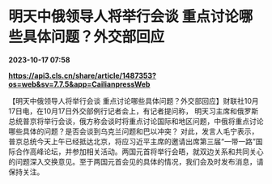 # 明天中俄领导人将举行会谈 重点讨论哪些具体问题？外交部回应

**2023-10-17 07:58**

**https://api3.cls.cn/share/article/1487353?os=web&sv=7.7.5&app=CailianpressWeb**

【明天中俄领导人将举行会谈 重点讨论哪些具体问题？外交部回应】财联社10月17日电，在10月17日外交部例行记者会上，有记者提问称， 明天习主席和俄罗斯总统普京将举行会谈，俄方称会谈时将重点讨论国际和地区问题，中俄将重点讨论哪些具体的问题？是否会谈到乌克兰问题和巴以冲突？ 对此，发言人毛宁表示，普京总统今天上午已经抵达北京，将应习近平主席的邀请出席第三届“一带一路”国际合作高峰论坛，并参加相关活动。两国元首将举行会晤，就双边关系和共同关心的问题深入交换意见。至于两国元首会见的具体的情况，我们会及时发布消息，请保持关注。